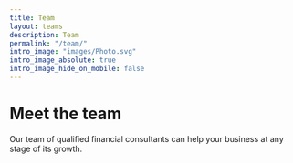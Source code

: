```yaml
---
title: Team
layout: teams
description: Team
permalink: "/team/"
intro_image: "images/Photo.svg"
intro_image_absolute: true
intro_image_hide_on_mobile: false
---
```


# Meet the team

Our team of qualified financial consultants can help your business at any stage of its growth.